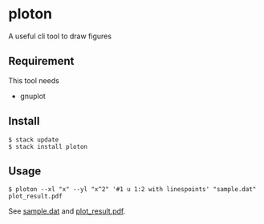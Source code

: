 # ploton
A useful cli tool to draw figures

## Requirement
This tool needs

- gnuplot

## Install

```
$ stack update
$ stack install ploton
```

## Usage

```
$ ploton --xl "x" --yl "x^2" '#1 u 1:2 with linespoints' "sample.dat"
plot_result.pdf
```

See [sample.dat](./sample.dat) and [plot\_result.pdf](./plot_result.pdf).
